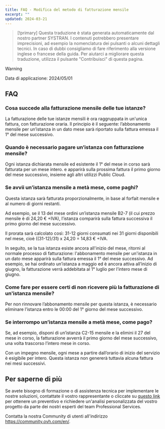 ```yaml
---
title: FAQ - Modifica del metodo di fatturazione mensile
excerpt: ""
updated: 2024-03-21
---
```


> [!primary]
> Questa traduzione è stata generata automaticamente dal nostro partner SYSTRAN. I contenuti potrebbero presentare imprecisioni, ad esempio la nomenclatura dei pulsanti o alcuni dettagli tecnici. In caso di dubbi consigliamo di fare riferimento alla versione inglese o francese della guida. Per aiutarci a migliorare questa traduzione, utilizza il pulsante "Contribuisci" di questa pagina.
>

> [!warning]
>
> Data di applicazione: 2024/05/01

## FAQ

### Cosa succede alla fatturazione mensile delle tue istanze?

La fatturazione delle tue istanze mensili è ora raggruppata in un'unica fattura, con fatturazione oraria. Il principio è il seguente: l’abbonamento mensile per un’istanza in un dato mese sarà riportato sulla fattura emessa il 1° del mese successivo.

### Quando è necessario pagare un’istanza con fatturazione mensile?

Ogni istanza dichiarata mensile ed esistente il 1° del mese in corso sarà fatturata per un mese intero. e apparirà sulla prossima fattura il primo giorno del mese successivo, insieme agli altri utilizzi Public Cloud.

### Se avvii un’istanza mensile a metà mese, come paghi?

Questa istanza sarà fatturata proporzionalmente, in base al forfait mensile e al numero di giorni restanti.

Ad esempio, se il 13 del mese ordini un’istanza mensile B2-7 (il cui prezzo mensile è di 24,20 € +IVA), l’istanza comparirà sulla fattura successiva il primo giorno del mese successivo.

Il prorata sarà calcolato così: 31-12 giorni consumati nei 31 giorni disponibili nel mese, cioè ((31-12)/31) x 24,20 = 14,83 € +IVA.

In seguito, se la tua istanza esiste ancora all'inizio del mese, ritorni al normale processo di fatturazione: l'abbonamento mensile per un'istanza in un dato mese apparirà sulla fattura emessa il 1° del mese successivo. Ad esempio, se hai ordinato un’istanza a maggio ed è ancora attiva all’inizio di giugno, la fatturazione verrà addebitata al 1° luglio per l’intero mese di giugno.

### Come fare per essere certi di non ricevere più la fatturazione di un'istanza mensile?

Per non rinnovare l’abbonamento mensile per questa istanza, è necessario eliminare l’istanza entro le 00:00 del 1° giorno del mese successivo.

### Se interrompo un’istanza mensile a metà mese, come pago?

Se, ad esempio, disponi di un’istanza C2-15 mensile e la elimini il 27 del mese in corso, la fatturazione avverrà il primo giorno del mese successivo, una volta trascorso l’intero mese in corso.

Con un impegno mensile, ogni mese a partire dall’orario di inizio del servizio è esigibile per intero. Questa istanza non genererà tuttavia alcuna fattura nei mesi successivi.

## Per saperne di più <a name="go-further"></a>

Se avete bisogno di formazione o di assistenza tecnica per implementare le nostre soluzioni, contattate il vostro rappresentante o cliccate su [questo link](https://www.ovhcloud.com/it/professional-services/) per ottenere un preventivo e richiedere un'analisi personalizzata del vostro progetto da parte dei nostri esperti del team Professional Services.

Contatta la nostra Community di utenti all'indirizzo <https://community.ovh.com/en/>.